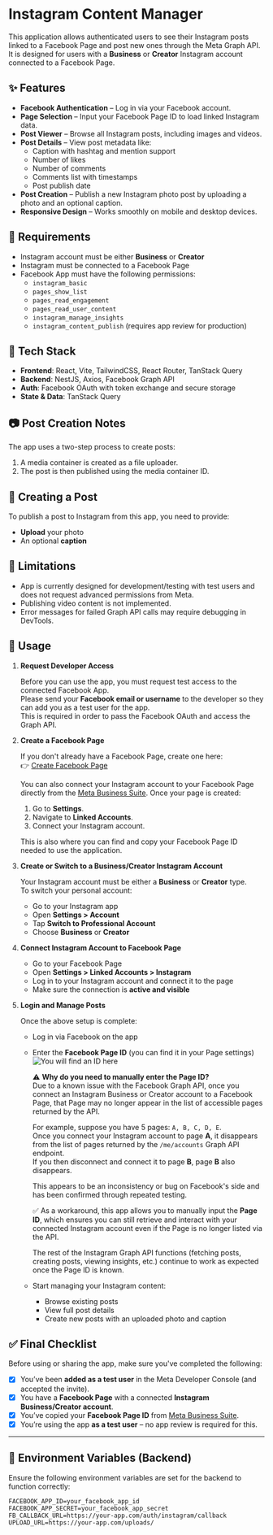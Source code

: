 # Instagram Content Manager

This application allows authenticated users to see their Instagram posts linked to a Facebook Page and post new ones through the Meta Graph API. It is designed for users with a **Business** or **Creator** Instagram account connected to a Facebook Page.

## ✨ Features

- **Facebook Authentication** – Log in via your Facebook account.
- **Page Selection** – Input your Facebook Page ID to load linked Instagram data.
- **Post Viewer** – Browse all Instagram posts, including images and videos.
- **Post Details** – View post metadata like:
  - Caption with hashtag and mention support
  - Number of likes
  - Number of comments
  - Comments list with timestamps
  - Post publish date
- **Post Creation** – Publish a new Instagram photo post by uploading a photo and an optional caption.
- **Responsive Design** – Works smoothly on mobile and desktop devices.

## 📌 Requirements

- Instagram account must be either **Business** or **Creator**
- Instagram must be connected to a Facebook Page
- Facebook App must have the following permissions:
  - `instagram_basic`
  - `pages_show_list`
  - `pages_read_engagement`
  - `pages_read_user_content`
  - `instagram_manage_insights`
  - `instagram_content_publish` (requires app review for production)

## 🧠 Tech Stack

- **Frontend**: React, Vite, TailwindCSS, React Router, TanStack Query
- **Backend**: NestJS, Axios, Facebook Graph API
- **Auth**: Facebook OAuth with token exchange and secure storage
- **State & Data**: TanStack Query

## 📷 Post Creation Notes

The app uses a two-step process to create posts:

1. A media container is created as a file uploader.
2. The post is then published using the media container ID.

## 📝 Creating a Post

To publish a post to Instagram from this app, you need to provide:

- **Upload** your photo
- An optional **caption**

## 🚧 Limitations

- App is currently designed for development/testing with test users and does not request advanced permissions from Meta.
- Publishing video content is not implemented.
- Error messages for failed Graph API calls may require debugging in DevTools.

## 📎 Usage

1. **Request Developer Access**

   Before you can use the app, you must request test access to the connected Facebook App.  
   Please send your **Facebook email or username** to the developer so they can add you as a test user for the app.  
   This is required in order to pass the Facebook OAuth and access the Graph API.

2. **Create a Facebook Page**

   If you don't already have a Facebook Page, create one here:  
   👉 [Create Facebook Page](https://www.facebook.com/pages/create)

   You can also connect your Instagram account to your Facebook Page directly from the [Meta Business Suite](https://business.facebook.com/). Once your page is created:
     1. Go to **Settings**.
     2. Navigate to **Linked Accounts**.
     3. Connect your Instagram account.
    
     This is also where you can find and copy your Facebook Page ID needed to use the application.

4. **Create or Switch to a Business/Creator Instagram Account**

   Your Instagram account must be either a **Business** or **Creator** type.  
   To switch your personal account:
   - Go to your Instagram app
   - Open **Settings > Account**
   - Tap **Switch to Professional Account**
   - Choose **Business** or **Creator**

5. **Connect Instagram Account to Facebook Page**

   - Go to your Facebook Page
   - Open **Settings > Linked Accounts > Instagram**
   - Log in to your Instagram account and connect it to the page
   - Make sure the connection is **active and visible**

6. **Login and Manage Posts**

   Once the above setup is complete:
   - Log in via Facebook on the app
   - Enter the **Facebook Page ID** (you can find it in your Page settings)
     ![You will find an ID here](https://github.com/user-attachments/assets/c5514579-1d1e-46cc-a807-f6efe630acd4)



       ⚠️ **Why do you need to manually enter the Page ID?**  
       Due to a known issue with the Facebook Graph API, once you connect an Instagram Business or Creator account to a Facebook Page, that Page may no longer appear in the list of accessible pages returned by the API.
      
       For example, suppose you have 5 pages: `A, B, C, D, E`.  
       Once you connect your Instagram account to page **A**, it disappears from the list of pages returned by the `/me/accounts` Graph API endpoint.  
       If you then disconnect and connect it to page **B**, page **B** also disappears.
      
       This appears to be an inconsistency or bug on Facebook's side and has been confirmed through repeated testing.
      
       ✅ As a workaround, this app allows you to manually input the **Page ID**, which ensures you can still retrieve and interact with your connected Instagram account even if the Page is no longer listed via the API.
      
       The rest of the Instagram Graph API functions (fetching posts, creating posts, viewing insights, etc.) continue to work as expected once the Page ID is known.
     
   - Start managing your Instagram content:
     - Browse existing posts
     - View full post details
     - Create new posts with an uploaded photo and caption

## ✅ Final Checklist

Before using or sharing the app, make sure you've completed the following:

- [x] You’ve been **added as a test user** in the Meta Developer Console (and accepted the invite).
- [x] You have a **Facebook Page** with a connected **Instagram Business/Creator account**.
- [x] You’ve copied your **Facebook Page ID** from [Meta Business Suite](https://business.facebook.com/).
- [x] You’re using the app **as a test user** – no app review is required for this.

---

## 🔐 Environment Variables (Backend)

Ensure the following environment variables are set for the backend to function correctly:

```env
FACEBOOK_APP_ID=your_facebook_app_id
FACEBOOK_APP_SECRET=your_facebook_app_secret
FB_CALLBACK_URL=https://your-app.com/auth/instagram/callback
UPLOAD_URL=https://your-app.com/uploads/
